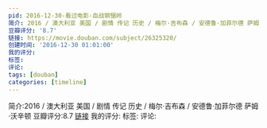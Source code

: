 ```yaml
---
pid: 2016-12-30-看过电影-血战钢锯岭
简介: 2016 / 澳大利亚 美国 / 剧情 传记 历史 / 梅尔·吉布森 / 安德鲁·加菲尔德 萨姆·沃辛顿
豆瓣评分: '8.7'
链接: https://movie.douban.com/subject/26325320/
创建时间: '2016-12-30 01:01:00'
我的评分:
标签:
评论:
tags: [douban]
categories: [timeline]
---
```

简介:2016 / 澳大利亚 美国 / 剧情 传记 历史 / 梅尔·吉布森 / 安德鲁·加菲尔德 萨姆·沃辛顿
豆瓣评分:8.7
[链接](https://movie.douban.com/subject/26325320/)
我的评分:
标签:
评论:
